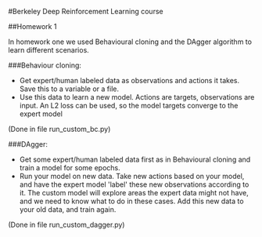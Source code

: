 #Berkeley Deep Reinforcement Learning course

##Homework 1

In homework one we used Behavioural cloning and the DAgger algorithm to learn different scenarios.

###Behaviour cloning:

- Get expert/human labeled data as observations and actions it takes. Save this to a variable or a file.
- Use this data to learn a new model. Actions are targets, observations are input. An L2 loss can be used, so the model targets converge to the expert model

(Done in file run_custom_bc.py)


###DAgger:

- Get some expert/human labeled data first as in Behavioural cloning and train a model for some epochs.
- Run your model on new data. Take new actions based on your model, and have the expert model 'label' these new observations according to it.
The custom model will explore areas the expert data might not have, and we need to know what to do in these cases. Add this new data to
your old data, and train again.

(Done in file run_custom_dagger.py)